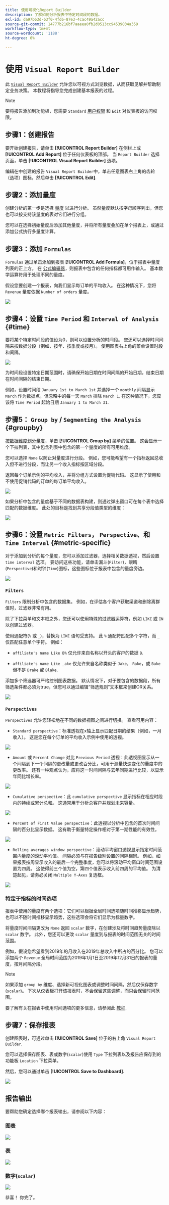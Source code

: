 ```yaml
---
title: 使用可视化Report Builder
description: 了解如何分析报表中特定时间段的数据。
exl-id: da97b63d-63f0-4fd6-87e3-4cac49a42acc
source-git-commit: 14777b216bf7aaeea0fb2d0513cc94539034a359
workflow-type: tm+mt
source-wordcount: '1188'
ht-degree: 0%

---
```


# 使用 `Visual Report Builder`

此 [`Visual Report Builder`](../data-user/reports/ess-rpt-build-visual.md) 允许您以可视方式浏览数据，从而获取见解并帮助制定业务决策。 本教程将指导您完成创建基本报表的过程。

>[!NOTE]
>
>要将报告添加到功能板，您需要 `Standard` [用户权限](../administrator/user-management/user-management.md) 和 `Edit` 对仪表板的访问权限。

## 步骤1：创建报告

要开始创建报告，请单击 **[!UICONTROL Report Builder]** 在侧栏上或 **[!UICONTROL Add Report]** 位于任何仪表板的顶部。 当 `Report Builder` 选择页面，单击 **[!UICONTROL Visual Report Builder]** 选项。

编辑在中创建的报告 `Visual Report Builder`中，单击任意图表右上角的齿轮（选项）图标，然后单击 **[!UICONTROL Edit]**.

## 步骤2：添加量度

创建分析的第一步是选择 [量度](../data-user/reports/ess-manage-data-metrics.md) 以进行分析。 虽然量度默认按字母顺序列出，但您也可以按支持该量度的表对它们进行分组。

您可以在选择初始量度后添加其他量度，并将所有量度叠加在单个报表上，或通过添加公式执行多量度计算。

## 步骤3：添加 `Formulas`

`Formulas` 通过单击添加到报表 **[!UICONTROL Add Formula]**，位于报表中量度列表的正上方。 在 [公式编辑器](../data-analyst/dev-reports/formulas-in-rpt-bldr.md)，则报表中包含的任何指标都可用作输入。 基本数学运算符用于处理不同的量度。

假设您要创建一个报表，向我们显示每订单的平均收入。 在这种情况下，您将 `Revenue` 量度依据 `Number of orders` 量度。

![](../assets/ave-rev-per-order.png)

## 步骤4：设置 `Time Period` 和 `Interval of Analysis` {#time}

要将某个特定时间段的值设为0，则可以设置分析的时间段。 您还可以选择时间间隔来按数据分段（例如，按年、按季度或按月）。 使用图表右上角的菜单设置时段和间隔。

![](../assets/Time_Options_Report_Builder.png)

为时间段设置特定日期范围时，请确保开始日期在时间间隔的开始日期，结束日期在时间间隔的结束日期。

例如，设置时间段 `January 1st to March 1st` 并选择一个 `monthly` 间隔显示 `March` 作为数据点，但忽略中的每一天 `March` 排除 `March 1`. 在这种情况下，您应该将 `Time Period` 起始日期 `January 1 to March 31`.

## 步骤5： `Group by` / `Segmenting the Analysis` {#groupby}

[按数据维度划分量度](../best-practices/segment-filter.md)，单击 **[!UICONTROL Group by]** 菜单的位置。 这会显示一个下拉列表，其中包含列表中包含的第一个量度的所有可用维度。

您可以选择 `None` 以防止对量度进行分段。 例如，您可能希望有一个指标返回总收入但不进行分段，而让另一个收入指标按区域分段。

返回每个订单示例的平均收入，并将分组方式设置为促销代码。 这显示了使用和不使用促销代码的订单的每订单平均收入。

![](../assets/Group_By_Report_Builder.png)

如果分析中包含的量度基于不同的数据表构建，则通过弹出窗口可在每个表中选择匹配的数据维度。 此处的目标是找到共享分段值类型的维度：

![](../assets/Dimension_Editor.png)

## 步骤6：设置 `Metric Filters`， `Perspective`、和 `Time Interval` {#metric-specific}

对于添加到分析的每个量度，您可以添加过滤器，选择相关数据透视，然后设置 `time interval` 选项。 要访问这些功能，请单击漏斗(`Filter`)，眼睛(`Perspective`)和时钟(`Time`)图标，这些图标位于报表中包含的量度旁边。

![](../assets/Filters_Perspective_Interval_Report_builder.png)

### `Filters`

`Filters` 限制分析中包含的数据集。 例如，在评估各个客户获取渠道和删除离群值时，过滤器非常有用。

除了下拉菜单和文本框之外，您还可以使用特殊的过滤器运算符，例如 `LIKE` 或 `IN` 以创建过滤器。

使用通配符(`%` 或 `_`)，替换为 `LIKE` 语句受支持。 此 `%` 通配符匹配多个字符，而 `_` 仅匹配任意单个字符。 例如：

- `affiliate's name Like B%` 仅允许来自名称以开头的客户的数据 `B`.

- `affiliate's name Like _ake` 仅允许来自名称类似于 `Jake`， `Rake`，或 `Bake` 但不是 `Drake` 或 `Blake`.

添加多个筛选器可严格控制图表数据。 默认情况下，对于要包含的数据段，所有筛选条件都必须为true，但您可以通过编辑“筛选规则”文本框来创建OR关系。

![](../assets/edit-filter-rules.png)

### `Perspectives`

`Perspectives` 允许您轻松地在不同的数据视图之间进行切换。 查看可用内容：

- `Standard perspective`：标准透视在x轴上显示匹配日期的结果（例如，一月收入）。 这是您在每个订单的平均收入示例中使用的透视。

![](../assets/Standard.png)

- `Amount` 或 `Percent Change` 对比 `Previous Period` 透视：此透视图显示从一个间隔到下一个间隔的更改量或更改百分比，可用于测量快速变化的量度中的更改率。 还有一种观点认为，应将这一时间间隔与去年同期进行比较，以显示年同比增长率。

![](../assets/Amt_or_Percent_Change.png)

- `Cumulative perspective`：此 `cumulative perspective` 显示指标在相应时段内的持续或累计总和。 这通常用于分析总客户并规划未来容量。

![](../assets/Cumulative_Perspective.png)

- `Percent of First Value perspective`：此透视以分析中包含的首次时间间隔的百分比显示数据。 这有助于衡量特定操作相对于第一期性能的有效性。

![](../assets/Percent_of_First_Value.png)

- `Rolling averages window perspective`：滚动平均窗口透视显示指定时间范围内量度的滚动平均值。 间隔必须与在报告级别设置的间隔相同。 例如，如果报表按周显示收入的最后一个完整季度，您可以将滚动平均窗口时间范围设置为四周。 这使得前三个值为空，第四个值表示收入前四周的平均值。 为清楚起见，请务必关闭 `Multiple Y-Axes` 复选框。

![](../assets/rolling_avg_window.png)

### 特定于指标的时间选项

报表中使用的量度有两个选项：它们可以根据全局时间选项随时间推移显示趋势，也可以不随时间推移显示趋势，这些选项会将它们显示为标量数字。

将量度时间间隔更改为 `None` 返回 `scalar` 数字，在创建涉及将时间趋势量度除以 `scalar` 数字。 此外，您还可以更改 `scalar` 量度到与报表的时间范围无关的时间范围。

例如，假设您希望看到2019年的月收入在2019年总收入中所占的百分比。 您可以添加两个 `Revenue` 全局时间范围为2019年1月1日至2019年12月31日的报表的量度，按月间隔分段。

>[!NOTE]
>
>如果添加 `group by` 维度、选择新可视化图表或调整时间间隔，然后仅保存数字(`scalar`)。 下次从仪表板打开该报表时，不会保留这些调整，而只会保留时间范围。

要了解有关在报表中使用时间选项的更多信息，请参阅此 [教程](../tutorials/time-options-visual-rpt-bldr.md).

## 步骤7：保存报表

创建图表时，可通过单击 **[!UICONTROL Save]** 位于的右上角 `Visual Report Builder`.

您可以选择保存图表、表或数字(`scalar`)使用 `Type` 下拉列表以及报告应保存到的功能板 `Location` 下拉菜单。

然后，您可以通过单击 **[!UICONTROL Save to Dashboard]**.

![](../assets/save-to-dashboard.png)

## 报告输出

要帮助您确定选择哪个报表输出，请参阅以下内容：

### 图表

![](../assets/RB_Chart.png)

### 表

![](../assets/RB_Table.png)

### 数字(`scalar`)

![](../assets/RB_Scalar.png)

恭喜！ 你完了。
